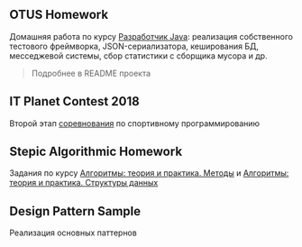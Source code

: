 ## OTUS Homework
Домашняя работа по курсу [Разработчик Java](https://otus.ru/lessons/razrabotchik-java/): 
реализация собственного тестового фреймворка, JSON-сериализатора, кеширования БД, 
месседжевой системы, сбор статистики с сборщика мусора и др.
> Подробнее в README проекта

## IT Planet Contest 2018
Второй этап [соревнования](http://world-it-planet.org/projects/competition_detail.php?ID=42498) 
по спортивному программированию

## Stepic Algorithmic Homework
Задания по курсу [Алгоритмы: теория и практика. Методы](https://stepik.org/course/217/)
и [Алгоритмы: теория и практика. Структуры данных](https://stepik.org/course/1547/)

## Design Pattern Sample
Реализация основных паттернов
